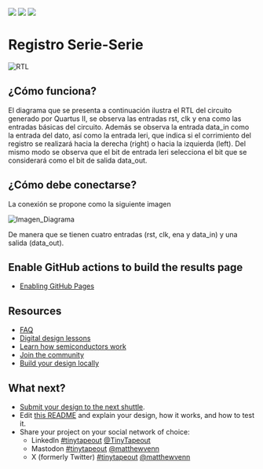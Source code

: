 ![](../../workflows/gds/badge.svg) ![](../../workflows/docs/badge.svg) ![](../../workflows/test/badge.svg)

# Registro Serie-Serie

![RTL](https://github.com/CarlosVel17/Serie_Serie/assets/165471233/87f72d36-5895-42a6-a275-eaf8a13415c4)

## ¿Cómo funciona?

El diagrama que se presenta a continuación ilustra el RTL del circuito generado por Quartus II, se observa las entradas rst, clk y ena como las entradas básicas del circuito. Además se observa la entrada data_in como la entrada del dato, así como la entrada leri, que indica si el corrimiento del registro se realizará hacia la derecha (right) o hacia la izquierda (left). Del mismo modo se observa que el bit de entrada leri selecciona el bit que se considerará como el bit de salida data_out.

## ¿Cómo debe conectarse?

La conexión se propone como la siguiente imagen

![Imagen_Diagrama](https://github.com/CarlosVel17/Serie_Serie/assets/165471233/e222120c-f8e9-416c-8412-4c21e2337641)

De manera que se tienen cuatro entradas (rst, clk, ena y data_in) y una salida (data_out).

## Enable GitHub actions to build the results page

- [Enabling GitHub Pages](https://tinytapeout.com/faq/#my-github-action-is-failing-on-the-pages-part)

## Resources

- [FAQ](https://tinytapeout.com/faq/)
- [Digital design lessons](https://tinytapeout.com/digital_design/)
- [Learn how semiconductors work](https://tinytapeout.com/siliwiz/)
- [Join the community](https://tinytapeout.com/discord)
- [Build your design locally](https://docs.google.com/document/d/1aUUZ1jthRpg4QURIIyzlOaPWlmQzr-jBn3wZipVUPt4)

## What next?

- [Submit your design to the next shuttle](https://app.tinytapeout.com/).
- Edit [this README](README.md) and explain your design, how it works, and how to test it.
- Share your project on your social network of choice:
  - LinkedIn [#tinytapeout](https://www.linkedin.com/search/results/content/?keywords=%23tinytapeout) [@TinyTapeout](https://www.linkedin.com/company/100708654/)
  - Mastodon [#tinytapeout](https://chaos.social/tags/tinytapeout) [@matthewvenn](https://chaos.social/@matthewvenn)
  - X (formerly Twitter) [#tinytapeout](https://twitter.com/hashtag/tinytapeout) [@matthewvenn](https://twitter.com/matthewvenn)
